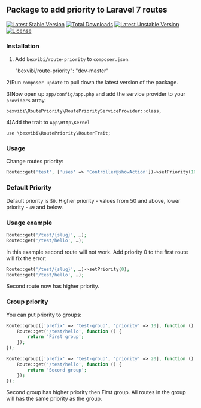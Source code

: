 ## Package to add priority to Laravel 7 routes

[![Latest Stable Version](https://poser.pugx.org/bexvibi/route-priority/v/stable)](https://packagist.org/packages/bexvibi/route-priority) 
[![Total Downloads](https://poser.pugx.org/bexvibi/route-priority/downloads)](https://packagist.org/packages/bexvibi/route-priority) 
[![Latest Unstable Version](https://poser.pugx.org/bexvibi/route-priority/v/unstable)](https://packagist.org/packages/bexvibi/route-priority) 
[![License](https://poser.pugx.org/bexvibi/route-priority/license)](https://packagist.org/packages/bexvibi/route-priority)

### Installation

1) Add `bexvibi/route-priority` to `composer.json`.

    "bexvibi/route-priority": "dev-master"
    
2)Run `composer update` to pull down the latest version of the package.

3)Now open up `app/config/app.php` and add the service provider to your `providers` array.

	bexvibi\RoutePriority\RoutePriorityServiceProvider::class,

4)Add the trait to `App\Http\Kernel`

	use \bexvibi\RoutePriority\RouterTrait;

### Usage

Change routes priority:

```php
Route::get('test', ['uses' => 'Controller@showAction'])->setPriority(100);
```

### Default Priority

Default priority is `50`. Higher priority - values from 50 and above, lower priority - `49` and below.

### Usage example

```php
Route::get('/test/{slug}', …);
Route::get('/test/hello', …);
```

In this example second route will not work. Add priority 0 to the first route will fix the error:

```php
Route::get('/test/{slug}', …)->setPriority(0);
Route::get('/test/hello', …);
```

Second route now has higher priority.

### Group priority

You can put priority to groups:

```php
Route::group(['prefix' => 'test-group', 'priority' => 10], function () {
	Route::get('/test/hello', function () {
	    return 'First group';
	});
});

Route::group(['prefix' => 'test-group', 'priority' => 20], function () {
	Route::get('/test/hello', function () {
	    return 'Second group';
	});
});
```

Second group has higher priority then First group. All routes in the group will has the same priority as the group.